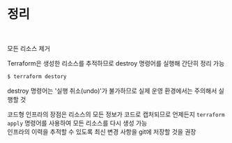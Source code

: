 # 정리

<br>

모든 리소스 제거

Terraform은 생성한 리소스를 추적하므로 destroy 명령어를 실행해 간단히 정리 가능

```bash
$ terraform destory
```

destroy 명령어는 '실행 취소(undo)'가 불가하므로 실제 운영 환경에서는 주의해서 실행할 것

코드형 인프라의 장점은 리소스의 모든 정보가 코드로 캡처되므로 언제든지 `terraform apply` 명령어를 사용하여 모든 리소스를 다시 생성 가능  
인프라의 이력을 추적할 수 있도록 최신 변경 사항을 git에 저장할 것을 권장
